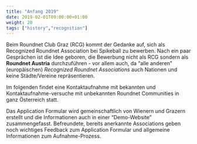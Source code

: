 ```yaml
---
title: "Anfang 2019"
date: 2019-02-01T09:00:00+01:00
weight: 20
tags: ["history","recognition"]
---
```


Beim Roundnet Club Graz (RCG) kommt der Gedanke auf, sich als Recognized Roundnet Association bei Spikeball zu bewerben. Nach ein paar Gesprächen ist die Idee geboren, die Bewerbung nicht als RCG sondern als **Roundnet Austria** durchzuführen - vor allem auch, da “alle anderen” (europäischen) *Recognized Roundnet Associations* auch Nationen und keine Städte/Vereine repräsentieren.

Im folgenden findet eine Kontaktaufnahme mit bekannten und Kontaktaufnahme-versuche mit unbekannten Roundnet Communities in ganz Österreich statt.

Das Application Formular wird gemeinschaftlich von Wienern und Grazern erstellt und die Informationen auch in einer “Demo-Website” zusammengefasst. Befreundete, bereits anerkannte Associations geben noch wichtiges Feedback zum Application Formular und allgemeine Informationen zum Aufnahme-Prozess.
